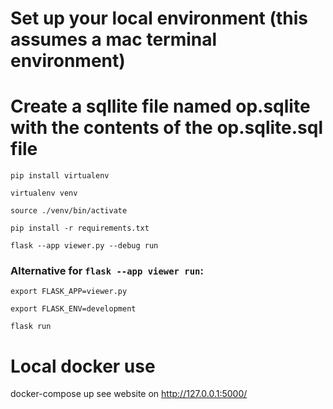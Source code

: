# Set up your local environment (this assumes a mac terminal environment)

# Create a sqllite file named op.sqlite with the contents of the op.sqlite.sql file

```
pip install virtualenv

virtualenv venv

source ./venv/bin/activate

pip install -r requirements.txt

flask --app viewer.py --debug run
```

### Alternative for `flask --app viewer run`:

```
export FLASK_APP=viewer.py

export FLASK_ENV=development

flask run
```

# Local docker use
docker-compose up
see website on http://127.0.0.1:5000/